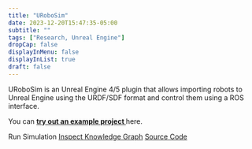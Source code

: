 ```yaml
---
title: "URoboSim"
date: 2023-12-20T15:47:35-05:00
subtitle: ""
tags: ["Research, Unreal Engine"]
dropCap: false
displayInMenu: false
displayInList: true
draft: false
---
```


URoboSim is an Unreal Engine 4/5 plugin that allows importing robots
to Unreal Engine using the URDF/SDF format and control them using a ROS interface.

You can
<a class="btn btn-success" target="_blank"
href="https://github.com/urobosim/DemoProject"><b>try out
an example project </b></a> here.

<div>
<a class="btn btn-primary" disabled target="_blank">Run Simulation</a>
<a class="btn btn-primary" disabled target="_blank" href="https://binder.intel4coro.de/v2/gh/Food-Ninja/FoodCutting.git/HEAD?urlpath=notebooks%2Fnotebooks%2FFoodCuttingQueries.ipynb">Inspect Knowledge Graph</a>
<a class="btn btn-success" target="_blank" href="https://github.com/urobosim/URoboSim">Source Code</a>
</div>

<!-- Interactive Actions and/or Examples -->
<!-- --- -->

<!-- <div> -->
<!-- <a class="btn btn-primary" disabled target="_blank">Run Simulation</a> -->
<!-- <a class="btn btn-primary" target="_blank" href="https://binder.intel4coro.de/v2/gh/Food-Ninja/FoodCutting.git/HEAD?urlpath=notebooks%2Fnotebooks%2FFoodCuttingQueries.ipynb">Inspect Knowledge Graph</a> -->
<!-- <a class="btn btn-success" target="_blank" href="https://github.com/Food-Ninja/FoodCutting">Source Code</a> -->
<!-- </div> -->
